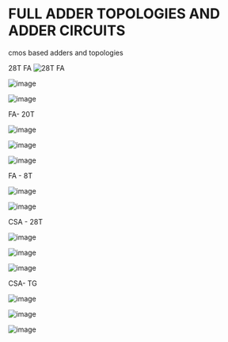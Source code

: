 # FULL ADDER TOPOLOGIES AND ADDER CIRCUITS
cmos based adders and topologies


28T FA
![28T FA](https://user-images.githubusercontent.com/46755232/156160340-50d90818-33d1-40ba-87ac-86ba5f8c2285.png)





![image](https://user-images.githubusercontent.com/46755232/156161886-c928f0a6-7236-475b-bb8a-b5c868d428f8.png)

![image](https://user-images.githubusercontent.com/46755232/156165564-bb795cb1-276f-4b55-b125-8c8a300c5a38.png)


FA- 20T


![image](https://user-images.githubusercontent.com/46755232/156162101-fcf34662-6fce-4b63-87a8-f4018acf9a72.png)

![image](https://user-images.githubusercontent.com/46755232/156162189-46e084c4-b47a-42bb-a93c-aaf8db6eb7f1.png)

![image](https://user-images.githubusercontent.com/46755232/156165268-61b70fab-a094-4e6f-a6a4-6d38d456a8f2.png)


FA - 8T

![image](https://user-images.githubusercontent.com/46755232/156162240-168cfb7e-484a-4f64-a148-d34bce03bfe8.png)

![image](https://user-images.githubusercontent.com/46755232/156162273-88388cf2-a35b-4a4f-a7a4-7c2235659bcd.png)



CSA - 28T

![image](https://user-images.githubusercontent.com/46755232/156162328-c90a2a95-cd8b-4b81-999a-d2ad62e08f8e.png)

![image](https://user-images.githubusercontent.com/46755232/156162352-d8c92d50-5002-44b6-a4dc-8d632407b046.png)

![image](https://user-images.githubusercontent.com/46755232/156162369-ef274f7c-6e29-4d0b-b5f6-2277a1842db8.png)

CSA- TG

![image](https://user-images.githubusercontent.com/46755232/156164925-f8cab396-b1ee-438a-8789-b0e7061bbf16.png)

![image](https://user-images.githubusercontent.com/46755232/156164828-85aff1ae-9984-4dcf-8fca-0073bd08a201.png)

![image](https://user-images.githubusercontent.com/46755232/156164864-21450d32-60d7-4170-803c-1d0f26e204c1.png)




